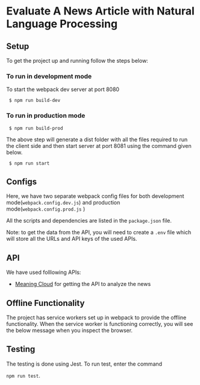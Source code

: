 # Evaluate A News Article with Natural Language Processing

## Setup

To get the project up and running follow the steps below:

### To run in development mode

To start the webpack dev server at port 8080

` $ npm run build-dev`

### To run in production mode

` $ npm run build-prod`

The above step will generate a dist folder with all the files required to run the client side and then start server at port 8081 using the command given below.

` $ npm run start`

## Configs

Here, we have two separate webpack config files for both development mode(`webpack.config.dev.js`) and production mode(`webpack.config.prod.js` )

All the scripts and dependencies are listed in the `package.json` file.

Note: to get the data from the API, you will need to create a `.env` file which will store all the URLs and API keys of the used APIs.


## API

We have used folllowing APIs:
- [Meaning Cloud](https://www.meaningcloud.com/) for getting the API to analyze the news

## Offline Functionality

The project has service workers set up in webpack to provide the offline functionality. When the service worker is functioning correctly, you will see the below message when you inspect the browser.

## Testing

The testing is done using Jest. To run test, enter the command 

`npm run test`. 
